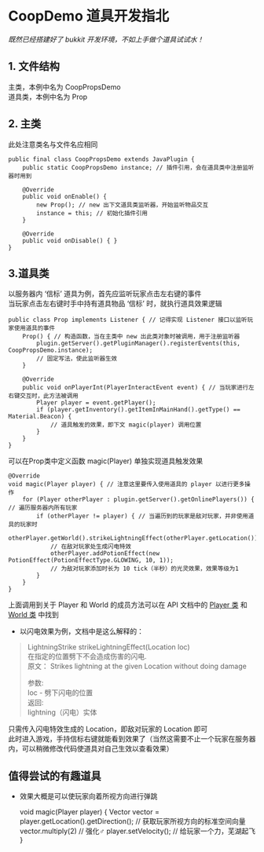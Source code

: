 # CoopDemo 道具开发指北

_既然已经搭建好了 bukkit 开发环境，不如上手做个道具试试水！_

## 1. 文件结构

主类，本例中名为 CoopPropsDemo  
道具类，本例中名为 Prop

## 2. 主类

此处注意类名与文件名应相同

    public final class CoopPropsDemo extends JavaPlugin {
        public static CoopPropsDemo instance; // 插件引用，会在道具类中注册监听器时用到
    
        @Override
        public void onEnable() {
            new Prop(); // new 出下文道具类监听器，开始监听物品交互
            instance = this; // 初始化插件引用
        }
    
        @Override
        public void onDisable() { }
    }

## 3.道具类

以服务器内 ‘信标’ 道具为例，首先应监听玩家点击左右键的事件  
当玩家点击左右键时手中持有道具物品 ‘信标’ 时，就执行道具效果逻辑

    public class Prop implements Listener { // 记得实现 Listener 接口以监听玩家使用道具的事件
        Prop() { // 构造函数，当在主类中 new 出此类对象时被调用，用于注册监听器
            plugin.getServer().getPluginManager().registerEvents(this, CoopPropsDemo.instance);
            // 固定写法，使此监听器生效
        }

        @Override
        public void onPlayerInt(PlayerInteractEvent event) { // 当玩家进行左右键交互时，此方法被调用
            Player player = event.getPlayer();
            if (player.getInventory().getItemInMainHand().getType() == Material.Beacon) {
                // 道具触发的效果，即下文 magic(player) 调用位置
            }
        }
    }

可以在Prop类中定义函数 magic(Player) 单独实现道具触发效果

    @Override
    void magic(Player player) { // 注意这里要传入使用道具的 player 以进行更多操作
        for (Player otherPlayer : plugin.getServer().getOnlinePlayers()) { // 遍历服务器内所有玩家
            if (otherPlayer != player) { // 当遍历到的玩家是敌对玩家，并非使用道具的玩家时
                otherPlayer.getWorld().strikeLightningEffect(otherPlayer.getLocation());
                // 在敌对玩家处生成闪电特效
                otherPlayer.addPotionEffect(new PotionEffect(PotionEffectType.GLOWING, 10, 1));
                // 为敌对玩家添加时长为 10 tick（半秒）的光灵效果，效果等级为1
            }
        }
    }

上面调用到关于 Player 和 World 的成员方法可以在 API 文档中的
[Player 类](https://bukkit.windit.net/javadoc/org/bukkit/entity/Player.html)
和 [World 类](https://bukkit.windit.net/javadoc/org/bukkit/World.html) 中找到

+ 以闪电效果为例，文档中是这么解释的：

> LightningStrike strikeLightningEffect(Location loc)  
> 在指定的位置劈下不会造成伤害的闪电.  
> 原文： Strikes lightning at the given Location without doing damage
>
>参数:  
> loc - 劈下闪电的位置  
> 返回:  
> lightning（闪电）实体

只需传入闪电特效生成的 Location，即敌对玩家的 Location 即可  
此时进入游戏，手持信标右键就能看到效果了（当然这需要不止一个玩家在服务器内，可以稍微修改代码使道具对自己生效以查看效果）

## 值得尝试的有趣道具

+ 效果大概是可以使玩家向着所视方向进行弹跳


    void magic(Player player) {
        Vector vector = player.getLocation().getDirection();  // 获取玩家所视方向的标准空间向量
        vector.multiply(2) // 强化♂ 
        player.setVelocity(); // 给玩家一个力，芜湖起飞
    }
